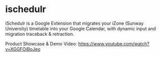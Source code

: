 # ischedulr

iSchedulr is a Google Extension that migrates your iZone (Sunway University) timetable into your Google Calendar, with dynamic input and migration traceback & retraction.

Product Showcase & Demo Video: https://www.youtube.com/watch?v=XGGFOiBoJeo
